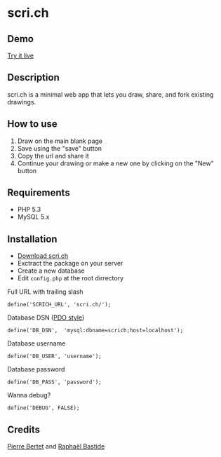 # scri.ch

## Demo
[Try it live](http://scri.ch/ "Try scri.ch")

## Description
scri.ch is a minimal web app that lets you draw, share, and fork existing drawings.

## How to use

1. Draw on the main blank page
2. Save using the "save" button
3. Copy the url and share it
4. Continue your drawing or make a new one by clicking on the "New" button

## Requirements
 * PHP 5.3
 * MySQL 5.x

## Installation

 * [Download scri.ch](https://github.com/bpierre/scri.ch/zipball/master)
 * Exctract the package on your server
 * Create a new database
 * Edit `config.php` at the root dirrectory
 

Full URL with trailing slash

    define('SCRICH_URL', 'scri.ch/');

Database DSN ([PDO style](http://php.net/manual/en/ref.pdo-mysql.connection.php))

    define('DB_DSN',  'mysql:dbname=scrich;host=localhost');

Database username

    define('DB_USER', 'username');

Database password

    define('DB_PASS', 'password');

Wanna debug?

    define('DEBUG', FALSE);

## Credits

[Pierre Bertet](http://www.pierrebertet.net/) and [Raphaël Bastide](http://raphaelbastide.com)